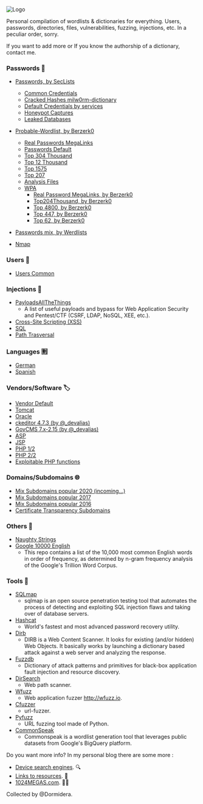 ![Logo](https://github.com/Dormidera/WordList-Compendium/blob/master/wordlistcompendiumlogo.png)

Personal compilation of wordlists & dictionaries for everything. Users, passwords, directories, files, vulnerabilities, fuzzing, injections, etc. In a peculiar order, sorry.

If you want to add more or If you know the authorship of a dictionary, contact me.

### Passwords :key:
* [Passwords, by SecLists](https://github.com/danielmiessler/SecLists/tree/master/Passwords)
  * [Common Credentials](https://github.com/danielmiessler/SecLists/tree/master/Passwords/Common-Credentials)
  * [Cracked Hashes milw0rm-dictionary](https://github.com/danielmiessler/SecLists/blob/master/Passwords/Cracked-Hashes/milw0rm-dictionary.txt)
  * [Default Credentials by services](https://github.com/danielmiessler/SecLists/tree/master/Passwords/Default-Credentials)
  * [Honeypot Captures](https://github.com/danielmiessler/SecLists/tree/master/Passwords/Honeypot-Captures)
  * [Leaked Databases](https://github.com/danielmiessler/SecLists/tree/master/Passwords/Leaked-Databases)  
* [Probable-Wordlist, by Berzerk0](https://github.com/berzerk0/Probable-Wordlists)
  * [Real Passwords MegaLinks](https://github.com/berzerk0/Probable-Wordlists/blob/master/Real-Passwords/Real-Passwords-MegaLinks.md)
  * [Passwords Default](https://github.com/berzerk0/Probable-Wordlists/blob/master/Dictionary-Style/Technical_and_Default/Password_Default_ProbWL.txt)
  * [Top 304 Thousand](https://github.com/berzerk0/Probable-Wordlists/blob/master/Real-Passwords/Top304Thousand-probable-v2.txt)
  * [Top 12 Thousand](https://github.com/berzerk0/Probable-Wordlists/blob/master/Real-Passwords/Top12Thousand-probable-v2.txt)
  * [Top 1575](https://github.com/berzerk0/Probable-Wordlists/blob/master/Real-Passwords/Top1575-probable-v2.txt)
  * [Top 207](https://github.com/berzerk0/Probable-Wordlists/blob/master/Real-Passwords/Top207-probable-v2.txt)
  * [Analysis Files](https://github.com/berzerk0/Probable-Wordlists/tree/master/Analysis-Files)  
  * [WPA]()
    * [Real Password MegaLinks, by Berzerk0](https://github.com/berzerk0/Probable-Wordlists/blob/master/Real-Passwords/WPA-Length/Real-Password-WPA-MegaLinks.md)
    * [Top204Thousand, by Berzerk0](https://github.com/berzerk0/Probable-Wordlists/blob/master/Real-Passwords/WPA-Length/Top204Thousand-WPA-probable-v2.txt)
    * [Top 4800, by Berzerk0](https://github.com/berzerk0/Probable-Wordlists/blob/master/Real-Passwords/WPA-Length/Top4800-WPA-probable-v2.txt)
    * [Top 447, by Berzerk0](https://github.com/berzerk0/Probable-Wordlists/blob/master/Real-Passwords/WPA-Length/Top447-WPA-probable-v2.txt)
    * [Top 62, by Berzerk0](https://github.com/berzerk0/Probable-Wordlists/blob/master/Real-Passwords/WPA-Length/Top62-WPA-probable-v2.txt)  

* [Passwords mix, by Werdlists](https://github.com/decal/werdlists/tree/master/passes-dicts)

* [Nmap](https://github.com/Dormidera/WordList-Compendium/blob/master/Passwords/Nmap)


### Users :busts_in_silhouette: 	
  * [Users Common](https://github.com/Dormidera/WordList-Compendium/blob/master/Users/Users%20Common)  
 
### Injections :syringe:
  * [PayloadsAllTheThings](https://github.com/swisskyrepo/PayloadsAllTheThings)
     * A list of useful payloads and bypass for Web Application Security and Pentest/CTF (CSRF, LDAP, NoSQL, XEE, etc.).
  * [Cross-Site Scripting (XSS)](https://github.com/Dormidera/WordList-Compendium/blob/master/Injections/Cross-Site%20Scripting%20(XSS))  
  * [SQL](https://github.com/Dormidera/WordList-Compendium/blob/master/Injections/SQL)  
  * [Path Trasversal](https://github.com/Dormidera/WordList-Compendium/blob/master/Injections/PathTrasversal)  

### Languages :u5272:
  * [German](https://github.com/Dormidera/WordList-Compendium/blob/master/Languages/German)  
  * [Spanish](https://github.com/Dormidera/WordList-Compendium/blob/master/Languages/Spanish)   
  
### Vendors/Software :label:
  * [Vendor Default](https://github.com/decal/werdlists/blob/master/passes-dicts/vendor-default-passwords.csv)  
  * [Tomcat](https://github.com/Dormidera/WordList-Compendium/blob/master/Software/Tomcat%20(user:password))  
  * [Oracle](https://github.com/Dormidera/WordList-Compendium/blob/master/Software/Oracle%20(user:password)) 
  * [ckeditor 4.7.3 (by @_devalias)](https://github.com/Dormidera/WordList-Compendium/blob/master/Software/ckeditor%204.7.3%20(by%20%40_devalias))
  * [GovCMS 7.x-2.15 (by @_devalias)](https://github.com/Dormidera/WordList-Compendium/blob/master/Software/GovCMS%207.x-2.15%20(by%20%40_devalias))
  * [ASP](https://github.com/Dormidera/WordList-Compendium/blob/master/Software/ASP)
  * [JSP](https://github.com/Dormidera/WordList-Compendium/blob/master/Software/JSP)
  * [PHP 1/2](https://github.com/Dormidera/WordList-Compendium/blob/master/Software/PHP%201to2)
  * [PHP 2/2](https://github.com/Dormidera/WordList-Compendium/blob/master/Software/PHP%202to2)
  * [Exploitable PHP functions](https://stackoverflow.com/questions/3115559/exploitable-php-functions)

### Domains/Subdomains :globe_with_meridians: 	
 * [Mix Subdomains popular 2020 (incoming...)](https://github.com/bitquark/dnspop)
 * [Mix Subdomains popular 2017](https://github.com/skooch/subpop-results/tree/master/20170128)
 * [Mix Subdomains popular 2016](https://github.com/bitquark/dnspop/tree/master/results)
 * [Certificate Transparency Subdomains](https://github.com/internetwache/CT_subdomains)

### Others :bookmark_tabs:
 * [Naughty Strings](https://github.com/minimaxir/big-list-of-naughty-strings)
 * [Google 10000 English](https://github.com/first20hours/google-10000-english)
   * This repo contains a list of the 10,000 most common English words in order of frequency, as determined by n-gram frequency analysis of the Google's Trillion Word Corpus. 
 
### Tools :hammer:
* [SQLmap](https://github.com/sqlmapproject/sqlmap)
  * sqlmap is an open source penetration testing tool that automates the process of detecting and exploiting SQL injection flaws and taking over of database servers.
* [Hashcat](https://github.com/hashcat/hashcat)
  * World's fastest and most advanced password recovery utility.
* [Dirb](https://github.com/Dormidera/WordList-Compendium/tree/master/Tools/Dirb)
  * DIRB is a Web Content Scanner. It looks for existing (and/or hidden) Web Objects. It basically works by launching a dictionary based attack against a web server and analyzing the response.
* [Fuzzdb](https://github.com/Dormidera/WordList-Compendium/tree/master/Tools/Fuzzdb)
  * Dictionary of attack patterns and primitives for black-box application fault injection and resource discovery.
* [DirSearch](https://github.com/Dormidera/WordList-Compendium/tree/master/Tools/DirSearch)
  * Web path scanner.
* [Wfuzz](https://github.com/Dormidera/WordList-Compendium/tree/master/Tools/Wfuzz)
  * Web application fuzzer http://wfuzz.io.
* [Cfuzzer](https://github.com/Dormidera/WordList-Compendium/tree/master/Tools/Cfuzzer)
  * url-fuzzer.
* [Pyfuzz](https://github.com/Dormidera/WordList-Compendium/tree/master/Tools/Pyfuzz)
  * URL fuzzing tool made of Python.
* [CommonSpeak](https://github.com/pentester-io/commonspeak)
  * Commonspeak is a wordlist generation tool that leverages public datasets from Google's BigQuery platform.


Do you want more info? In my personal blog there are some more :
  * [Device search engines](https://www.1024megas.com/search-engines). :mag:
  * [Links to resources](https://www.1024megas.com/resources). :link:
  * [1024MEGAS.com](https://www.1024megas.com). :man_technologist:


Collected by @Dormidera. 
